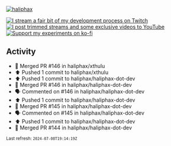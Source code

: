 [![haliphax](https://pbs.twimg.com/profile_banners/458808076/1545597092/1500x500)](https://haliphax.dev)

[![I stream a fair bit of my development process on Twitch](https://img.shields.io/twitch/status/haliphax?logo=twitch&style=for-the-badge)](https://twitch.tv/haliphax) &nbsp; [![I post trimmed streams and some exclusive videos to YouTube](https://img.shields.io/badge/youtube-watch-f00?logo=youtube&style=for-the-badge)](https://youtube.com/haliphaxyt) &nbsp; [![Support my experiments on ko-fi](https://img.shields.io/badge/kofi-support-ff5e5b?logo=ko-fi&style=for-the-badge)](https://ko-fi.com/haliphax)

## Activity

* 🎉 Merged PR #146 in haliphax/xthulu
* ⬆️ Pushed 1 commit to haliphax/xthulu
* ⬆️ Pushed 1 commit to haliphax/haliphax-dot-dev
* 🎉 Merged PR #146 in haliphax/haliphax-dot-dev
* 🗣 Commented on #146 in haliphax/haliphax-dot-dev
* ⬆️ Pushed 1 commit to haliphax/haliphax-dot-dev
* 🎉 Merged PR #145 in haliphax/haliphax-dot-dev
* 🗣 Commented on #145 in haliphax/haliphax-dot-dev
* ⬆️ Pushed 1 commit to haliphax/haliphax-dot-dev
* 🎉 Merged PR #144 in haliphax/haliphax-dot-dev

<small>Last refresh: `2024-07-08T19:14:19Z`</small>
